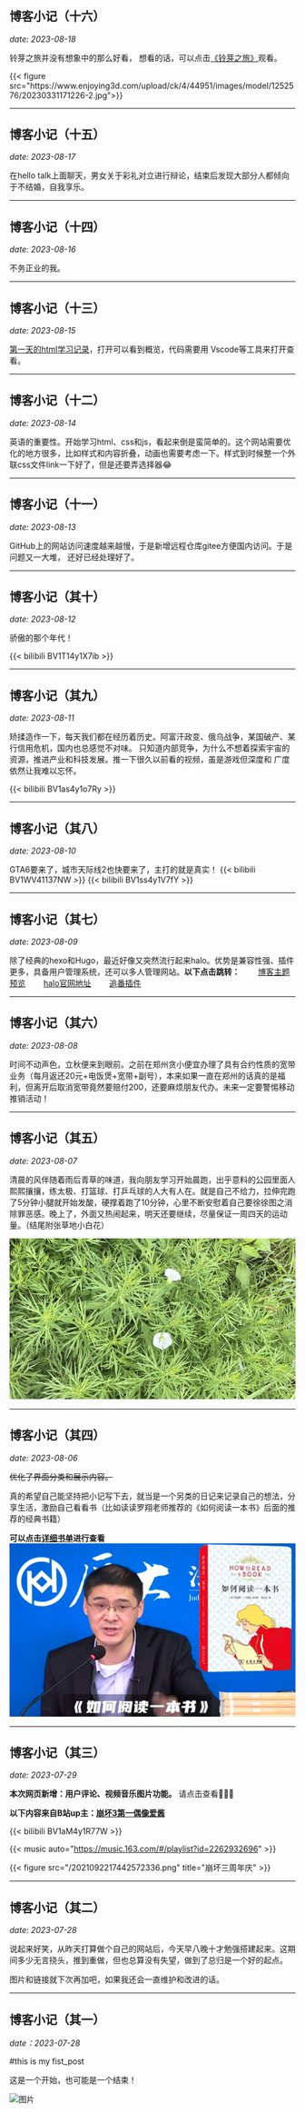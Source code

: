 # 



## 博客小记（十六）
*date: 2023-08-18*

<p>铃芽之旅并没有想象中的那么好看，
想看的话，可以点击<a href="http://app.dodoge.me/bangumi/8648/play/1/1/">《铃芽之旅》</a>观看。</p>
{{< figure src="https://www.enjoying3d.com/upload/ck/4/44951/images/model/1252576/20230331171226-2.jpg">}}

---

## 博客小记（十五）
*date: 2023-08-17*

在hello talk上面聊天，男女关于彩礼对立进行辩论，结束后发现大部分人都倾向于不结婚，自我享乐。

---

## 博客小记（十四）
*date: 2023-08-16*

不务正业的我。

---

## 博客小记（十三）
*date: 2023-08-15*

[第一天的html学习记录](</one day.html>)，打开可以看到概览，代码需要用 Vscode等工具来打开查看。

---

## 博客小记（十二）
*date: 2023-08-14*

英语的重要性。开始学习html、css和js，看起来倒是蛮简单的。这个网站需要优化的地方很多，比如样式和内容折叠，动画也需要考虑一下。样式到时候整一个外联css文件link一下好了，但是还要弄选择器:joy: 

---

## 博客小记（十一）
*date: 2023-08-13*

GitHub上的网站访问速度越来越慢，于是新增远程仓库gitee方便国内访问。于是问题又一大堆，
还好已经处理好了。

---

## 博客小记（其十）
*date: 2023-08-12*

骄傲的那个年代！

{{< bilibili BV1T14y1X7ib >}}

---

## 博客小记（其九）
*date: 2023-08-11*

矫揉造作一下，每天我们都在经历着历史。阿富汗政变、俄乌战争，某国破产、某行信用危机，国内也总感觉不对味。
只知道内部竞争，为什么不想着探索宇宙的资源，推进产业和科技发展。推一下很久以前看的视频，虽是游戏但深度和
广度依然让我难以忘怀。

{{< bilibili BV1as4y1o7Ry >}}

---

## 博客小记（其八）
*date: 2023-08-10*

GTA6要来了，城市天际线2也快要来了，主打的就是真实！
{{< bilibili BV1WV41137NW >}}
{{< bilibili BV1ss4y1V7fY >}}

---

## 博客小记（其七）
*date: 2023-08-09*

除了经典的hexo和Hugo，最近好像又突然流行起来halo。优势是兼容性强、插件更多，具备用户管理系统，还可以多人管理网站。**以下点击跳转：**
&emsp;&emsp;[博客主题预览](https://roozen.top) &emsp;&emsp;[halo官网地址](https://halo.run/store/apps/app-MgZJX) &emsp;&emsp;[追番插件](https://halo.run/store/apps/app-OTFPN)

---


## 博客小记（其六）
*date: 2023-08-08*

时间不动声色，立秋便来到眼前。之前在郑州贪小便宜办理了具有合约性质的宽带业务（每月返还20元+电饭煲+宽带+副号），本来如果一直在郑州的话真的是福利，但离开后取消宽带竟然要赔付200，还要麻烦朋友代办。未来一定要警惕移动推销活动！

---

## 博客小记（其五）
*date: 2023-08-07*

清晨的风伴随着雨后青草的味道，我向朋友学习开始晨跑，出乎意料的公园里面人熙熙攘攘，练太极、打篮球、打乒乓球的人大有人在。就是自己不给力，拉伸完跑了5分钟小腿就开始发酸，硬撑着跑了10分钟，心里不断安慰着自己要徐徐图之消除罪恶感。晚上了，外面又热闹起来，明天还要继续，尽量保证一周四天的运动量。（结尾附张草地小白花）

![Alt text](/IMG_6833.jpg)

---

## 博客小记（其四）
*date: 2023-08-06*

<s>优化了界面分类和展示内容。</s>

真的希望自己能坚持把小记写下去，就当是一个另类的日记来记录自己的想法，分享生活，激励自己看看书（比如读读罗翔老师推荐的《如何阅读一本书》后面的推荐的经典书籍）

**可以点击[详细书单](https://www.zhihu.com/tardis/zm/art/367858216?source_id=1005)进行查看**
![Alt text](/image.png)

---

## 博客小记（其三）
*date: 2023-07-29*

  **本次网页新增：用户评论、视频音乐图片功能。**
   请点击查看:tada::tada::tada:

   **以下内容来自B站up主：[崩坏3第一偶像爱酱](https://space.bilibili.com/27534330"点击进入")**

{{< bilibili BV1aM4y1R77W >}}

{{< music auto="https://music.163.com/#/playlist?id=2262932696" >}}

{{< figure src="/2021092217442572336.png" title="崩坏三周年庆" >}}

---

## 博客小记（其二）
*date: 2023-07-28*

  说起来好笑，从昨天打算做个自己的网站后，今天早八晚十才勉强搭建起来。这期间多少无言挠头，推到重做，但也总算没有失望，做到了总归是一个好的起点。
  
  图片和链接就下次再加吧，如果我还会一直维护和改进的话。

---

## 博客小记（其一）

*date：2023-07-28*

#this is my fist_post

这是一个开始，也可能是一个结束！

![图片](https://picx.zhimg.com/80/v2-112087f5e49cb833ef418ae902229009_720w.webp?source=1940ef5c)
